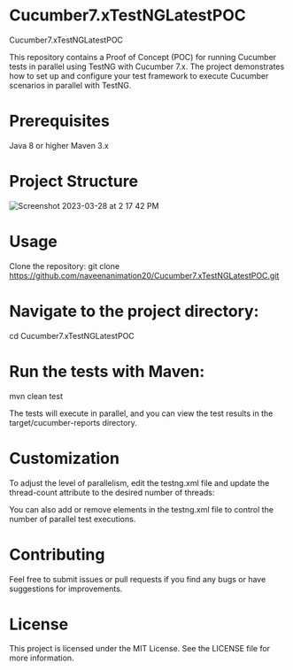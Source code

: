 # Cucumber7.xTestNGLatestPOC
Cucumber7.xTestNGLatestPOC

This repository contains a Proof of Concept (POC) for running Cucumber tests in parallel using TestNG with Cucumber 7.x. The project demonstrates how to set up and configure your test framework to execute Cucumber scenarios in parallel with TestNG.

# Prerequisites
Java 8 or higher
Maven 3.x

# Project Structure
![Screenshot 2023-03-28 at 2 17 42 PM](https://user-images.githubusercontent.com/6771652/228205682-a412dc0b-5e9d-4390-9edc-b79c0320277d.png)




# Usage
Clone the repository:
git clone https://github.com/naveenanimation20/Cucumber7.xTestNGLatestPOC.git


# Navigate to the project directory:
cd Cucumber7.xTestNGLatestPOC

# Run the tests with Maven:
mvn clean test

The tests will execute in parallel, and you can view the test results in the target/cucumber-reports directory.

# Customization
To adjust the level of parallelism, edit the testng.xml file and update the thread-count attribute to the desired number of threads:

<suite name="Cucumber Parallel Suite" verbose="1" parallel="tests" thread-count="5">
You can also add or remove <test> elements in the testng.xml file to control the number of parallel test executions.

# Contributing
Feel free to submit issues or pull requests if you find any bugs or have suggestions for improvements.

# License
This project is licensed under the MIT License. See the LICENSE file for more information.
